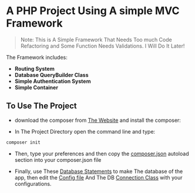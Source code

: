 # A PHP Project Using A simple MVC Framework

> Note: This is A Simple Framework That Needs Too much Code Refactoring and 
> Some Function Needs Validations.
> I Will Do It Later!
 
The Framework includes:

- **Routing System**
- **Database QueryBuilder Class**
- **Simple Authentication System**
- **Simple Container**

## To Use The Project

- download the composer from [The Website](https://getcomposer.org/) and install the composer:

- In The Project Directory open the command line and type:
```bash
composer init
```
- Then, type your preferences and then copy the [composer.json](https://github.com/AhmedElazony/php-mvc-project/blob/main/composer.json) autoload section into your composer.json file

- Finally, use These [Database Statements](https://github.com/AhmedElazony/php-mvc-project/blob/main/databaseFile.sql) to make The database of the app, then edit the [Config file](https://github.com/AhmedElazony/php-mvc-project/blob/main/Config/config.php) And The DB [Connection Class](https://github.com/AhmedElazony/php-mvc-project/blob/main/Core/Database/Connection.php) with your configurations.
